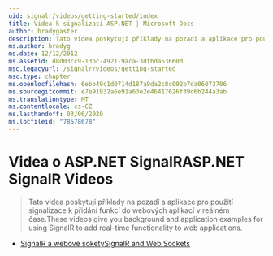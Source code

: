 ```yaml
---
uid: signalr/videos/getting-started/index
title: Videa k signalizaci ASP.NET | Microsoft Docs
author: bradygaster
description: Tato videa poskytují příklady na pozadí a aplikace pro použití signalizace k přidání funkcí do webových aplikací v reálném čase.
ms.author: bradyg
ms.date: 12/12/2012
ms.assetid: d8d03cc9-13bc-4921-9aca-3dfbda53660d
msc.legacyurl: /signalr/videos/getting-started
msc.type: chapter
ms.openlocfilehash: 6ebb49c1d0714d187a9da2c8c092b7da06073706
ms.sourcegitcommit: e7e91932a6e91a63e2e46417626f39d6b244a3ab
ms.translationtype: MT
ms.contentlocale: cs-CZ
ms.lasthandoff: 03/06/2020
ms.locfileid: "78578678"
---
```

# <a name="aspnet-signalr-videos"></a><span data-ttu-id="f72dc-103">Videa o ASP.NET SignalR</span><span class="sxs-lookup"><span data-stu-id="f72dc-103">ASP.NET SignalR Videos</span></span>

> <span data-ttu-id="f72dc-104">Tato videa poskytují příklady na pozadí a aplikace pro použití signalizace k přidání funkcí do webových aplikací v reálném čase.</span><span class="sxs-lookup"><span data-stu-id="f72dc-104">These videos give you background and application examples for using SignalR to add real-time functionality to web applications.</span></span>

- [<span data-ttu-id="f72dc-105">SignalR a webové sokety</span><span class="sxs-lookup"><span data-stu-id="f72dc-105">SignalR and Web Sockets</span></span>](signalr-and-web-sockets.md)
